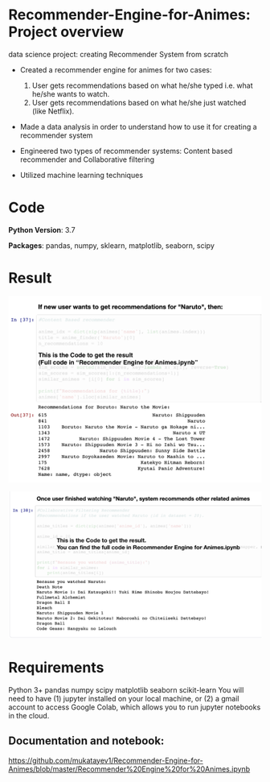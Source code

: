 # Recommender-Engine-for-Animes: Project overview
data science project: creating Recommender System from scratch

* Created a recommender engine for animes for two cases:
  1) User gets recommendations based on what he/she typed i.e. what he/she wants to watch.
  2) User gets recommendations based on what he/she just watched (like Netflix).
  
* Made a data analysis in order to understand how to use it for creating a recommender system

* Engineered two types of recommender systems: Content based recommender and Collaborative filtering

* Utilized machine learning techniques

# Code

**Python Version**: 3.7

**Packages**: pandas, numpy, sklearn, matplotlib, seaborn, scipy


# Result

![](Screen%20Shot%202020-07-22%20at%206.22.06.png)

![](Screen%20Shot%202020-07-22%20at%206.30.36.png)

# Requirements
Python 3+
pandas
numpy
scipy
matplotlib
seaborn
scikit-learn
You will need to have (1) jupyter installed on your local machine, or (2) a gmail account to access Google Colab, which allows you to run jupyter notebooks in the cloud.

## Documentation and notebook:

https://github.com/mukatayev1/Recommender-Engine-for-Animes/blob/master/Recommender%20Engine%20for%20Animes.ipynb

